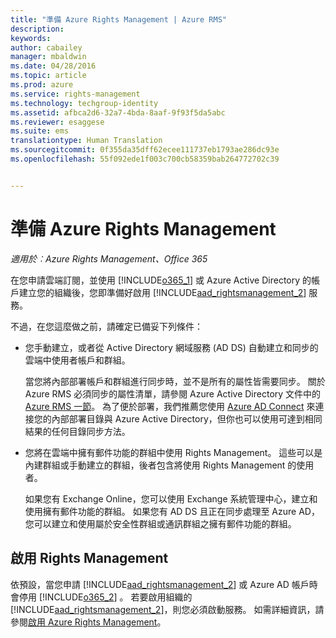 ```yaml
---
title: "準備 Azure Rights Management | Azure RMS"
description: 
keywords: 
author: cabailey
manager: mbaldwin
ms.date: 04/28/2016
ms.topic: article
ms.prod: azure
ms.service: rights-management
ms.technology: techgroup-identity
ms.assetid: afbca2d6-32a7-4bda-8aaf-9f93f5da5abc
ms.reviewer: esaggese
ms.suite: ems
translationtype: Human Translation
ms.sourcegitcommit: 0f355da35dff62ecee111737eb1793ae286dc93e
ms.openlocfilehash: 55f092ede1f003c700cb58359bab264772702c39


---
```


# 準備 Azure Rights Management

*適用於︰Azure Rights Management、Office 365*

在您申請雲端訂閱，並使用 [!INCLUDE[o365_1](../includes/o365_1_md.md)] 或 Azure Active Directory 的帳戶建立您的組織後，您即準備好啟用 [!INCLUDE[aad_rightsmanagement_2](../includes/aad_rightsmanagement_2_md.md)] 服務。

不過，在您這麼做之前，請確定已備妥下列條件：

-   您手動建立，或者從 Active Directory 網域服務 (AD DS) 自動建立和同步的雲端中使用者帳戶和群組。

    當您將內部部署帳戶和群組進行同步時，並不是所有的屬性皆需要同步。 關於 Azure RMS 必須同步的屬性清單，請參閱 Azure Active Directory 文件中的 [Azure RMS 一節](/active-directory/active-directory-aadconnectsync-attributes-synchronized#azure-rms)。 為了便於部署，我們推薦您使用 [Azure AD Connect](/active-directory/active-directory-aadconnectsync-whatis) 來連接您的內部部署目錄與 Azure Active Directory，但你也可以使用可達到相同結果的任何目錄同步方法。

-   您將在雲端中擁有郵件功能的群組中使用 Rights Management。 這些可以是內建群組或手動建立的群組，後者包含將使用 Rights Management 的使用者。

    如果您有 Exchange Online，您可以使用 Exchange 系統管理中心，建立和使用擁有郵件功能的群組。 如果您有 AD DS 且正在同步處理至 Azure AD，您可以建立和使用屬於安全性群組或通訊群組之擁有郵件功能的群組。

## 啟用 Rights Management
依預設，當您申請 [!INCLUDE[aad_rightsmanagement_2](../includes/aad_rightsmanagement_2_md.md)] 或 Azure AD 帳戶時會停用 [!INCLUDE[o365_2](../includes/o365_2_md.md)] 。 若要啟用組織的 [!INCLUDE[aad_rightsmanagement_2](../includes/aad_rightsmanagement_2_md.md)]，則您必須啟動服務。 如需詳細資訊，請參閱[啟用 Azure Rights Management](../deploy-use/activate-service.md)。






<!--HONumber=Jun16_HO4-->


